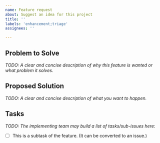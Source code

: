 ```yaml
---
name: Feature request
about: Suggest an idea for this project
title: ''
labels: 'enhancement;triage'
assignees: ''

---
```


## Problem to Solve
_TODO: A clear and concise description of why this feature is wanted or what problem it solves._

## Proposed Solution
_TODO: A clear and concise description of what you want to happen._

## Tasks
_TODO: The implementing team may build a list of tasks/sub-issues here:_
- [ ] This is a subtask of the feature. (It can be converted to an issue.)
